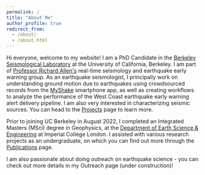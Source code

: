 ```yaml
---
permalink: /
title: "About Me"
author_profile: true
redirect_from: 
  - /about/
  - /about.html
---
```


Hi everyone, welcome to my website! I am a PhD Candidate in the [Berkeley Seismological Laboratory](https://seismo.berkeley.edu/) at the University of California, Berkeley. I am part of [Professor Richard Allen's](https://rallen.berkeley.edu/) real-time seismology and earthquake early warning group. As an earthquake seismologist, I principally work on understanding ground motion due to earthquakes using crowdsourced records from the [MyShake](https://myshake.berkeley.edu/) smartphone app, as well as creating workflows to analyze the performance of the West Coast earthquake early warning alert delivery pipeline. I am also very interested in characterizing seismic sources. You can head to the [Projects](https://seismo-savi.github.io/portfolio/) page to learn more.

Prior to joining UC Berkeley in August 2022, I completed an Integrated Masters (MSci) degree in Geophysics, at the [Department of Earth Science & Engineering](https://www.imperial.ac.uk/earth-science/) at Imperial College London. I assisted with various research projects as an undergraduate, on which you can find out more through the [Publications](https://seismo-savi.github.io/publications/) page.

I am also passionate about doing outreach on earthquake science - you can check out more details in my Outreach page (under construction)!
